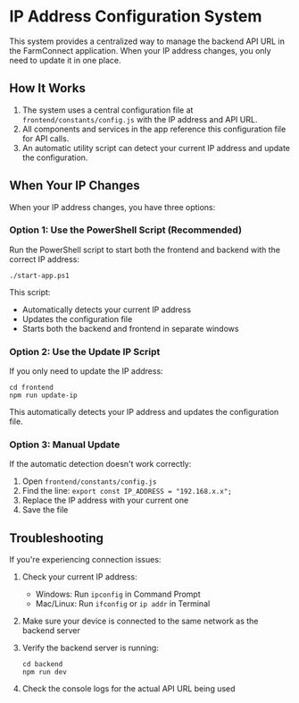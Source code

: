 # IP Address Configuration System

This system provides a centralized way to manage the backend API URL in the FarmConnect application. When your IP address changes, you only need to update it in one place.

## How It Works

1. The system uses a central configuration file at `frontend/constants/config.js` with the IP address and API URL.
2. All components and services in the app reference this configuration file for API calls.
3. An automatic utility script can detect your current IP address and update the configuration.

## When Your IP Changes

When your IP address changes, you have three options:

### Option 1: Use the PowerShell Script (Recommended)

Run the PowerShell script to start both the frontend and backend with the correct IP address:

```
./start-app.ps1
```

This script:

- Automatically detects your current IP address
- Updates the configuration file
- Starts both the backend and frontend in separate windows

### Option 2: Use the Update IP Script

If you only need to update the IP address:

```
cd frontend
npm run update-ip
```

This automatically detects your IP address and updates the configuration file.

### Option 3: Manual Update

If the automatic detection doesn't work correctly:

1. Open `frontend/constants/config.js`
2. Find the line: `export const IP_ADDRESS = "192.168.x.x";`
3. Replace the IP address with your current one
4. Save the file

## Troubleshooting

If you're experiencing connection issues:

1. Check your current IP address:

   - Windows: Run `ipconfig` in Command Prompt
   - Mac/Linux: Run `ifconfig` or `ip addr` in Terminal

2. Make sure your device is connected to the same network as the backend server

3. Verify the backend server is running:

   ```
   cd backend
   npm run dev
   ```

4. Check the console logs for the actual API URL being used
